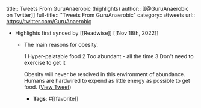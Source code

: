 title:: Tweets From GuruAnaerobic (highlights)
author:: [[@GuruAnaerobic on Twitter]]
full-title:: "Tweets From GuruAnaerobic"
category:: #tweets
url:: https://twitter.com/GuruAnaerobic

- Highlights first synced by [[Readwise]] [[Nov 18th, 2022]]
	- The main reasons for obesity.
	  
	  1 Hyper-palatable food
	  2 Too abundant - all the time
	  3 Don't need to exercise to get it
	  
	  Obesity will never be resolved in this environment of abundance. Humans are hardwired to expend as little energy as possible to get food. ([View Tweet](https://twitter.com/GuruAnaerobic/status/1383631701113376768))
		- **Tags**: #[[favorite]]